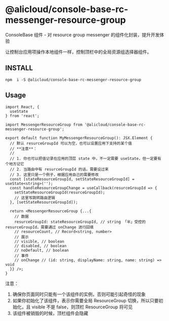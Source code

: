 # @alicloud/console-base-rc-messenger-resource-group

ConsoleBase 组件 - 对 resource group messenger 的组件化封装，提升开发体验

让控制台应用项操作本地组件一样，控制顶栏中的全局资源组选择器组件。

## INSTALL

```shell
npm  i -S @alicloud/console-base-rc-messenger-resource-group
```

## Usage

```tsx
import React, {
  useState
} from 'react';

import MessengerResourceGroup from '@alicloud/console-base-rc-messenger-resource-group';

export default function MyMessengerResourceGroup(): JSX.Element {
  // 默认 resurceGroupId 可以为空，也可以设置应用下支持的某个值
  // **注意**：
  // 
  // 1. 你也可以把值记录在应用的顶层 state 中，不一定需要 useState，但一定要有个地方记它
  // 2. 当路由中有 resurceGroupId 的话，需要设过来
  // 3. 这里只是一个例子，根据应用自己的需要修改
  const [stateResourceGroupId, setStateResourceGroupId] = useState<string>('');
  const handleResourceGroupChange = useCallback(resurceGroupId => {
    setStateResourceGroupId(resurceGroupId);
    // 这里写跳转路由逻辑
  }, [setStateResourceGroupId]);
  
  return <MessengerResourceGroup {...{
    // 数据
    resurceGroupId: stateResourceGroupId, // string 「半」受控的 resurceGroupId，需要通过 onChange 进行回填
    // resourceCount, // Record<string, number>
    // 展示
    // visible, // boolean
    // disabled, // boolean
    // noDefault, // boolean
    // 事件
    // onChange // (id: string, displayName: string, name: string) => void
  }} />;
}
```

注意：

1. 确保你页面同时只能有一个该组件的实例，否则可能引起奇怪的现象
2. 如果你初始化了该组件，表示你需要全局 ResourceGroup 切换，所以只要初始化，且 visible 不是 false，则顶栏 ResourceGroup 将可见
3. 该组件被销毁的时候，顶栏组件会隐藏
